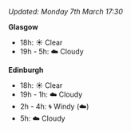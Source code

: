 *Updated: Monday 7th March 17:30*

**Glasgow**

* 18h: :sunny: Clear
* 19h - 5h: :cloud: Cloudy

**Edinburgh**

* 18h: :sunny: Clear
* 19h - 1h: :cloud: Cloudy
* 2h - 4h: :cyclone: Windy (:cloud:)
* 5h: :cloud: Cloudy
